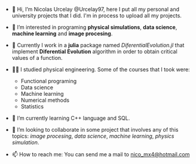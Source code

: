 - 👋 Hi, I’m Nicolas Urcelay @Urcelay97, here I put all my personal and university projects that I did. I'm in process to upload all my projects.

- 👀 I’m interested in programing **physical simulations**, **data science**, **machine learning** and **image procesing**.
- 🏁 Currently I work in a **julia** package named *DiferentialEvolution.jl* that implement **Diferential Evolution** algorithm in order to obtain critical values of a function.
- 🧑‍🎓 I studied physical engineering. Some of the courses that I took were:
  - Functional programing 
  - Data science
  - Machine learning
  - Numerical methods
  - Statistics

- 🌱 I’m currently learning C++ language and SQL.
- 💞️ I’m looking to collaborate in some project that involves any of this topics: *image procesing*, *data science*, *machine learning*, *physics simulation*.
- 📫 How to reach me: You can send me a mail to nico_mx4@hotmail.com

<!---
Urcelay97/Urcelay97 is a ✨ special ✨ repository because its `README.md` (this file) appears on your GitHub profile.
You can click the Preview link to take a look at your changes.
--->

